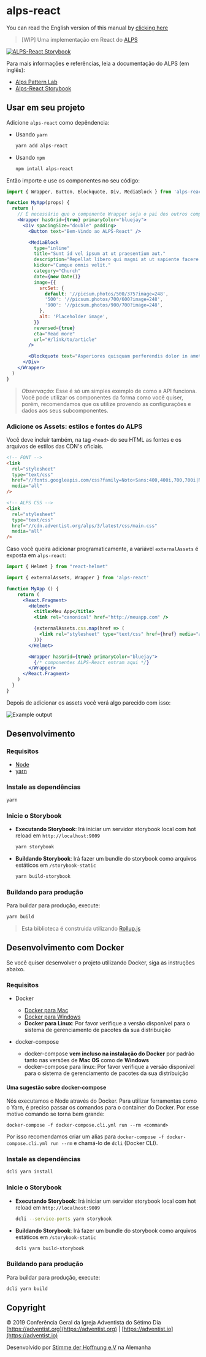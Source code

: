 # alps-react

You can read the English version of this manual by [clicking here](https://github.com/adventistchurch/alps-react/blob/master/README.md)

> [WIP] Uma implementação em React do [ALPS](http://alps.adventist.io/v3)

[![ALPS-React Storybook](https://cdn.jsdelivr.net/gh/storybooks/brand@master/badge/badge-storybook.svg)](https://alps-react.adventist.io/)

Para mais informações e referências, leia a documentação do ALPS (em inglês):

- [Alps Pattern Lab](https://alps.adventist.io/v3/)
- [Alps-React Storybook](https://alps-react.adventist.io/)

## Usar em seu projeto

Adicione `alps-react` como depêndencia:

- Usando `yarn`

  ```bash
  yarn add alps-react
  ```

- Usando `npm`

  ```bash
  npm intall alps-react
  ```

Então importe e use os componentes no seu código:

```jsx
import { Wrapper, Button, Blockquote, Div, MediaBlock } from 'alps-react'

function MyApp(props) {
  return (
    // É necessário que o componente Wrapper seja o pai dos outros components do ALPS-React (normalmente em App root)
    <Wrapper hasGrid={true} primaryColor="bluejay">
      <Div spacingSize="double" padding>
        <Button text="Bem-Vindo ao ALPS-React" />

        <MediaBlock
          type="inline"
          title="Sunt id vel ipsum at ut praesentium aut."
          description="Repellat libero qui magni at ut sapiente facere nam veritatis."
          kicker="Cumque omnis velit."
          category="Church"
          date={new Date()}
          image={{
            srcSet: {
              default: '//picsum.photos/500/375?image=248',
              '500': '//picsum.photos/700/600?image=248',
              '900': '//picsum.photos/900/700?image=248',
            },
            alt: 'Placeholder image',
          }}
          reversed={true}
          cta="Read more"
          url="#/link/to/article"
        />

        <Blockquote text="Asperiores quisquam perferendis dolor in amet." />
      </Div>
    </Wrapper>
  )
}
```

> _Observação_: Esse é só um simples exemplo de como a API funciona. Você pode utilizar os componentes da forma como você quiser, porém, recomendamos que os utilize provendo as configurações e dados aos seus subcomponentes.

### Adicione os Assets: estilos e fontes do ALPS

Você deve incluir também, na tag `<head>` do seu HTML as fontes e os arquivos de estilos das CDN's oficiais.

```html
<!-- FONT -->
<link
  rel="stylesheet"
  type="text/css"
  href="//fonts.googleapis.com/css?family=Noto+Sans:400,400i,700,700i|Noto+Serif:400,400i,700,700i"
  media="all"
/>

<!-- ALPS CSS -->
<link
  rel="stylesheet"
  type="text/css"
  href="//cdn.adventist.org/alps/3/latest/css/main.css"
  media="all"
/>
```

Caso você queira adicionar programaticamente, a variável `externalAssets` é exposta em `alps-react`: 

```jsx
import { Helmet } from "react-helmet"

import { externalAssets, Wrapper } from 'alps-react'

function MyApp () {
    return (
      <React.Fragment>
        <Helmet>
          <title>Meu App</title>
          <link rel="canonical" href="http://meuapp.com" />

          {externalAssets.css.map(href => (
            <link rel="stylesheet" type="text/css" href={href} media="all" />
          ))}
        </Helmet>

        <Wrapper hasGrid={true} primaryColor="bluejay">
          {/* componentes ALPS-React entram aqui */}
        </Wrapper>
      </React.Fragment>
    )
  }
}
```

Depois de adicionar os assets você verá algo parecido com isso:

![Example output](public/example-output.png?raw=true)

## Desenvolvimento

### Requisitos

- [Node](https://nodejs.org)
- [yarn](https://yarnpkg.com/en/docs/install)

### Instale as dependências

```bash
yarn
```

### Inicie o Storybook

- **Executando Storybook**: Irá iniciar um servidor storybook local com hot reload em `http://localhost:9009`

  ```bash
  yarn storybook
  ```

- **Buildando Storybook**: Irá fazer um bundle do storybook como arquivos estáticos em `/storybook-static`

  ```bash
  yarn build-storybook
  ```

### Buildando para produção

Para buildar para produção, execute:

```bash
yarn build
```

> Esta biblioteca é construida utilizando [Rollup.js](https://rollupjs.org)

## Desenvolvimento com Docker

Se você quiser desenvolver o projeto utilizando Docker, siga as instruções abaixo.

### Requisitos

- Docker
    - [Docker para Mac](https://store.docker.com/editions/community/docker-ce-desktop-mac)
    - [Docker para Windows](https://store.docker.com/editions/community/docker-ce-desktop-windows)
    - **Docker para Linux**: Por favor verifique a versão disponível para o sistema de gerenciamento de pacotes da sua distribuição

- docker-compose
    - docker-compose **vem incluso na instalação do Docker** por padrão tanto nas versões de **Mac OS** como de **Windows**
    - docker-compose para linux: Por favor verifique a versão disponível para o sistema de gerenciamento de pacotes da sua distribuição
    
#### Uma sugestão sobre docker-compose

Nós executamos o Node através do Docker. Para utilizar ferramentas como o Yarn, é preciso passar os comandos para o container do Docker. Por esse motivo comando se torna bem grande: 

`docker-compose -f docker-compose.cli.yml run --rm <command>`

Por isso recomendamos criar um alias para `docker-compose -f docker-compose.cli.yml run --rm` e chamá-lo de `dcli` (Docker CLI).


### Instale as dependências

```bash
dcli yarn install
```

### Inicie o Storybook

- **Executando Storybook**: Irá iniciar um servidor storybook local com hot reload em `http://localhost:9009`

  ```bash
  dcli --service-ports yarn storybook
  ```

- **Buildando Storybook**: Irá fazer um bundle do storybook como arquivos estáticos em `/storybook-static`

  ```bash
  dcli yarn build-storybook
  ```

### Buildando para produção

Para buildar para produção, execute:

```bash
dcli yarn build
```

## Copyright

&copy; 2019 Conferência Geral da Igreja Adventista do Sétimo Dia [https://adventist.org](https://adventist.org) | [https://adventist.io](https://adventist.io)

Desenvolvido por [Stimme der Hoffnung e.V](https://stimme-der-hoffnung.de) na Alemanha
